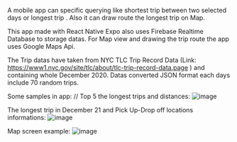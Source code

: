  A mobile app can specific querying like shortest trip between two selected days or longest trip . Also it can draw route the longest trip on Map. 
 
This app made with React Native Expo also uses Firebase Realtime Database to storage datas. For Map view and drawing the trip route the app uses Google Maps Api.  

The Trip datas have taken from NYC TLC Trip Record Data (Link: https://www1.nyc.gov/site/tlc/about/tlc-trip-record-data.page
) and containing whole December 2020. Datas converted JSON format each days include 70 random trips.

Some samples in app:
//
Top 5 the longest trips and distances:
![image](https://user-images.githubusercontent.com/83495182/116783004-ffe4d280-aa94-11eb-9835-b2343d3ea9b7.png)

The longest trip in December 21 and Pick Up-Drop off locations informations:
![image](https://user-images.githubusercontent.com/83495182/116783047-476b5e80-aa95-11eb-9559-bca932401410.png)

Map screen example:
![image](https://user-images.githubusercontent.com/83495182/116783055-56521100-aa95-11eb-8149-b64551924d26.png)

